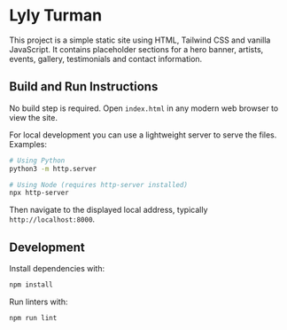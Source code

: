# Lyly Turman

This project is a simple static site using HTML, Tailwind CSS and vanilla JavaScript. It contains placeholder sections for a hero banner, artists, events, gallery, testimonials and contact information.

## Build and Run Instructions

No build step is required. Open `index.html` in any modern web browser to view the site.

For local development you can use a lightweight server to serve the files. Examples:

```bash
# Using Python
python3 -m http.server

# Using Node (requires http-server installed)
npx http-server
```

Then navigate to the displayed local address, typically `http://localhost:8000`.


## Development

Install dependencies with:

```bash
npm install
```

Run linters with:

```bash
npm run lint
```


